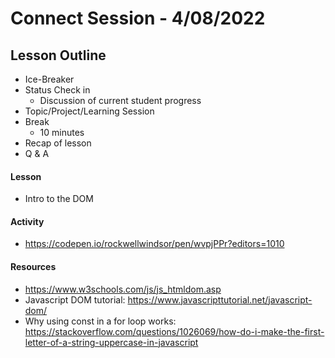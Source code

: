 # Connect Session - 4/08/2022

## Lesson Outline

  * Ice-Breaker
  * Status Check in
    * Discussion of current student progress
  * Topic/Project/Learning Session
  * Break
    * 10 minutes
  * Recap of lesson
  * Q & A

#### Lesson

  * Intro to the DOM

#### Activity

  * https://codepen.io/rockwellwindsor/pen/wvpjPPr?editors=1010

#### Resources


  * https://www.w3schools.com/js/js_htmldom.asp
  * Javascript DOM tutorial: https://www.javascripttutorial.net/javascript-dom/
  * Why using const in a for loop works: https://stackoverflow.com/questions/1026069/how-do-i-make-the-first-letter-of-a-string-uppercase-in-javascript

